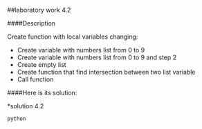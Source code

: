 ##laboratory work 4.2

####Description

Create function with local variables changing:
* Create variable with numbers list from 0 to 9 
* Create variable with numbers list from 0 to 9 and step 2 
* Create empty list 
* Create function that find intersection between two list variable 
* Call function

####Here is its solution:

*solution 4.2
```
python

```
